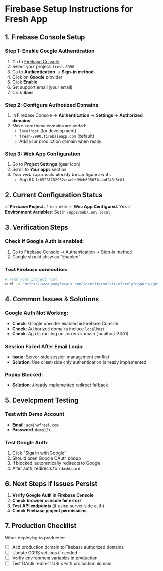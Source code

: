 # Firebase Setup Instructions for Fresh App

## 1. Firebase Console Setup

### Step 1: Enable Google Authentication
1. Go to [Firebase Console](https://console.firebase.google.com/)
2. Select your project: `fresh-8990`
3. Go to **Authentication** → **Sign-in method**
4. Click on **Google** provider
5. Click **Enable**
6. Set support email (your email)
7. Click **Save**

### Step 2: Configure Authorized Domains
1. In Firebase Console → **Authentication** → **Settings** → **Authorized domains**
2. Make sure these domains are added:
   - `localhost` (for development)
   - `fresh-8990.firebaseapp.com` (default)
   - Add your production domain when ready

### Step 3: Web App Configuration
1. Go to **Project Settings** (gear icon)
2. Scroll to **Your apps** section
3. Your web app should already be configured with:
   - App ID: `1:652857829524:web:39eb695057eaad243d6c81`

## 2. Current Configuration Status

✅ **Firebase Project**: `fresh-8990`
✅ **Web App Configured**: Yes
✅ **Environment Variables**: Set in `/apps/web/.env.local`

## 3. Verification Steps

### Check if Google Auth is enabled:
1. Go to Firebase Console → Authentication → Sign-in method
2. Google should show as "Enabled"

### Test Firebase connection:
```bash
# From your project root
curl -s "https://www.googleapis.com/identitytoolkit/v3/relyingparty/getProjectConfig?key=AIzaSyDI-ayH74k14hCNsLXWIWNAoUhWe9YuM0M"
```

## 4. Common Issues & Solutions

### Google Auth Not Working:
- **Check**: Google provider enabled in Firebase Console
- **Check**: Authorized domains include `localhost`
- **Check**: App is running on correct domain (localhost:3001)

### Session Failed After Email Login:
- **Issue**: Server-side session management conflict
- **Solution**: Use client-side only authentication (already implemented)

### Popup Blocked:
- **Solution**: Already implemented redirect fallback

## 5. Development Testing

### Test with Demo Account:
- **Email**: `admin@fresh.com`
- **Password**: `demo123`

### Test Google Auth:
1. Click "Sign in with Google"
2. Should open Google OAuth popup
3. If blocked, automatically redirects to Google
4. After auth, redirects to `/dashboard`

## 6. Next Steps if Issues Persist

1. **Verify Google Auth in Firebase Console**
2. **Check browser console for errors**
3. **Test API endpoints** (if using server-side auth)
4. **Check Firebase project permissions**

## 7. Production Checklist

When deploying to production:
- [ ] Add production domain to Firebase authorized domains
- [ ] Update CORS settings if needed
- [ ] Verify environment variables in production
- [ ] Test OAuth redirect URLs with production domain